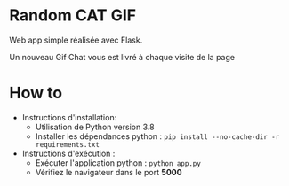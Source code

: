 # Random CAT GIF

Web app simple réalisée avec Flask.

Un nouveau Gif Chat vous est livré à chaque visite de la page

# How to

- Instructions d'installation:
  - Utilisation de Python version 3.8
  - Installer les dépendances python : ```pip install --no-cache-dir -r requirements.txt```
- Instructions d'exécution :
  - Exécuter l'application python : ```python app.py```
  - Vérifiez le navigateur dans le port **5000**
